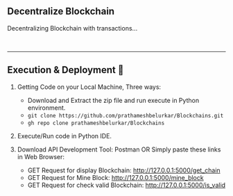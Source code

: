 ## Decentralize Blockchain

Decentralizing Blockchain with transactions...

<br>

<hr>

## Execution & Deployment 🌌

1. Getting Code on your Local Machine, Three ways:

   - Download and Extract the zip file and run execute in Python environment.
   - `git clone https://github.com/prathameshbelurkar/Blockchains.git`
   - `gh repo clone prathameshbelurkar/Blockchains`

2. Execute/Run code in Python IDE.

3. Download API Development Tool: Postman OR Simply paste these links in Web Browser:
   - GET Request for display Blockchain: http://127.0.0.1:5000/get_chain
   - GET Request for Mine Block: http://127.0.0.1:5000/mine_block
   - GET Request for check valid Blockchain: http://127.0.0.1:5000/is_valid
